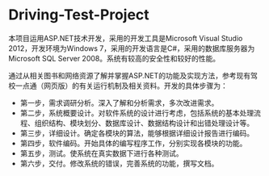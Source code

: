 # Driving-Test-Project

本项目运用ASP.NET技术开发，采用的开发工具是Microsoft Visual Studio 2012，开发环境为Windows 7，采用的开发语言是C#，采用的数据库服务器为Microsoft SQL Server 2008。系统有较高的安全性和较好的性能。
    
通过从相关图书和网络资源了解并掌握ASP.NET的功能及实现方法，参考现有驾校一点通（网页版）的有关运行机制及相关资料。开发的具体步骤为：
    
* 第一步，需求调研分析。深入了解和分析需求，多次改进需求。
* 第二步，系统概要设计。对软件系统的设计进行考虑，包括系统的基本处理流程、组织结构、模块划分、数据库设计、数据结构设计和出错处理设计等。
* 第三步，详细设计。确定各模块的算法，能够根据详细设计报告进行编码。
* 第四步，软件编码。开始具体的编写程序工作，分别实现各模块的功能。
* 第五步，测试。使系统在真实数据下进行各种测试。
* 第六步，交付。修改系统的错误，完善系统的功能，撰写文档。
